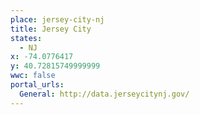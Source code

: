 ```yaml
---
place: jersey-city-nj
title: Jersey City
states:
  - NJ
x: -74.0776417
y: 40.72815749999999
wwc: false
portal_urls:
  General: http://data.jerseycitynj.gov/
---
```

